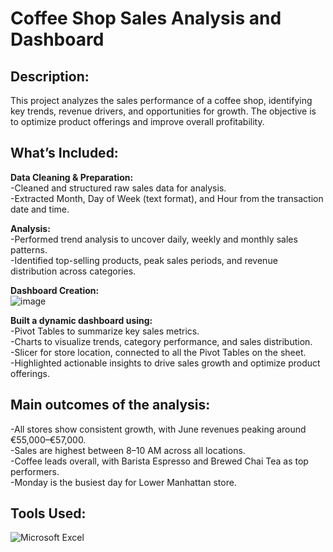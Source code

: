 # Coffee Shop Sales Analysis and Dashboard

## Description:  
This project analyzes the sales performance of a coffee shop, identifying key trends, revenue drivers, and opportunities for growth. The objective is to optimize product offerings and improve overall profitability.

## What’s Included:

**Data Cleaning & Preparation:**  
-Cleaned and structured raw sales data for analysis.  
-Extracted Month, Day of Week (text format), and Hour from the transaction date and time.

**Analysis:**  
-Performed trend analysis to uncover daily, weekly and monthly sales patterns.  
-Identified top-selling products, peak sales periods, and revenue distribution across categories.

**Dashboard Creation:**  
![image](https://github.com/user-attachments/assets/f51dfe9d-470a-4059-a932-48bd97ac39f6)


**Built a dynamic dashboard using:**  
-Pivot Tables to summarize key sales metrics.  
-Charts to visualize trends, category performance, and sales distribution.  
-Slicer for store location, connected to all the Pivot Tables on the sheet.   
-Highlighted actionable insights to drive sales growth and optimize product offerings.

## Main outcomes of the analysis:  
-All stores show consistent growth, with June revenues peaking around €55,000–€57,000.  
-Sales are highest between 8–10 AM across all locations.  
-Coffee leads overall, with Barista Espresso and Brewed Chai Tea as top performers.  
-Monday is the busiest day for Lower Manhattan store.  

## Tools Used:

![Microsoft Excel](https://img.shields.io/badge/Microsoft_Excel-217346?style=for-the-badge&logo=microsoft-excel&logoColor=white)
